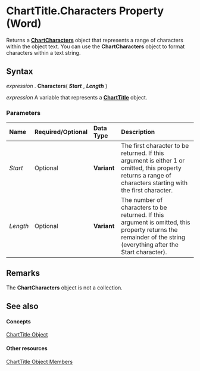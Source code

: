 
# ChartTitle.Characters Property (Word)

Returns a  **[ChartCharacters](cffe50a7-3fdc-75ad-2e32-081ba2310c1d.md)** object that represents a range of characters within the object text. You can use the **ChartCharacters** object to format characters within a text string.


## Syntax

 _expression_ . **Characters**( **_Start_** , **_Length_** )

 _expression_ A variable that represents a **[ChartTitle](fc8ca540-0a29-123b-2fdf-b16aaa1f940c.md)** object.


### Parameters



|**Name**|**Required/Optional**|**Data Type**|**Description**|
|:-----|:-----|:-----|:-----|
| _Start_|Optional| **Variant**|The first character to be returned. If this argument is either 1 or omitted, this property returns a range of characters starting with the first character.|
| _Length_|Optional| **Variant**|The number of characters to be returned. If this argument is omitted, this property returns the remainder of the string (everything after the Start character).|

## Remarks

The  **ChartCharacters** object is not a collection.


## See also


#### Concepts


[ChartTitle Object](fc8ca540-0a29-123b-2fdf-b16aaa1f940c.md)
#### Other resources


[ChartTitle Object Members](e85a7f56-06f4-0561-a37b-7444115965fa.md)
